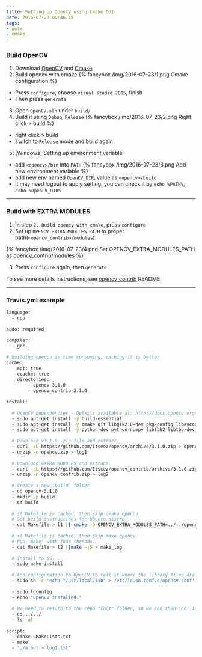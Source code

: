 ```yaml
---
title: Setting up OpenCV using Cmake GUI
date: 2016-07-23 00:46:45
tags: 
- note
- cmake
---
```


### Build OpenCV

1. Download [OpenCV](https://github.com/Itseez/opencv) and [Cmake](https://cmake.org/)
2. Build opencv with cmake
 {% fancybox /img/2016-07-23/1.png Cmake configuration %}
 - Press `configure`, choose `visual studio 2015`, finish
 - Then press `generate`

<!-- more -->

3. Open `OpenCV.sln` under `build/`
4. Build it using `Debug`, `Release`
  {% fancybox /img/2016-07-23/2.png Right click > build %}
  - right click > build
  - switch to `Release` mode and build again

5. [Windows] Setting up environment variable
  - add `<opencv>/bin` into `PATH`
  {% fancybox /img/2016-07-23/3.png Add new environment variable %}
  - add new env named `OpenCV_DIR`, value as `<opencv>/build` 
  - it may need logout to apply setting, you can check it by `echo %PATH%`, `echo %OpenCV_DIR%`

----

### Build with EXTRA MODULES

1. In step `2. Build opencv with cmake`, press `configure`
2. Set up `OPENCV_EXTRA_MODULES_PATH` to proper path(`<opencv_contrib>/modules`)

{% fancybox /img/2016-07-23/4.png Set OPENCV_EXTRA_MODULES_PATH as opencv_contrib/modules %}

3. Press `configure` again, then `generate`


To see more details instructions, see [opencv_contrib](https://github.com/Itseez/opencv_contrib#how-to-build-opencv-with-extra-modules) README


--- 

### Travis.yml example

```bash title: travis.yml
language:
  - cpp
 
sudo: required
 
compiler:
  - gcc
 
# building opencv is time consuming, caching it is better
cache:
    apt: true
    ccache: true
    directories:
        - opencv-3.1.0
        - opencv_contrib-3.1.0
 
install:
 
  # OpenCV dependencies - Details available at: http://docs.opencv.org/trunk/doc/tutorials/introduction/linux_install/linux_install.html
  - sudo apt-get install -y build-essential
  - sudo apt-get install -y cmake git libgtk2.0-dev pkg-config libavcodec-dev libavformat-dev libswscale-dev
  - sudo apt-get install -y python-dev python-numpy libtbb2 libtbb-dev libjpeg-dev libpng-dev libtiff-dev libjasper-dev libdc1394-22-dev
 
  # Download v3.1.0 .zip file and extract.
  - curl -sL https://github.com/Itseez/opencv/archive/3.1.0.zip > opencv.zip
  - unzip -n opencv.zip > log1
 
  # Download EXTRA MODULES and extract.
  - curl -sL https://github.com/Itseez/opencv_contrib/archive/3.1.0.zip > opencv_contrib.zip
  - unzip -n opencv_contrib.zip > log2
 
  # Create a new 'build' folder.
  - cd opencv-3.1.0
  - mkdir -p build
  - cd build
 
  # if Makefile is cached, then skip cmake opencv
  # Set build instructions for Ubuntu distro.
  - cat Makefile > l1 || cmake -D OPENCV_EXTRA_MODULES_PATH=../../opencv_contrib-3.1.0/modules CMAKE_BUILD_TYPE=RELEASE -D CMAKE_INSTALL_PREFIX=/usr/local -D WITH_TBB=ON -D BUILD_NEW_PYTHON_SUPPORT=ON -D WITH_V4L=ON -D INSTALL_C_EXAMPLES=ON -D INSTALL_PYTHON_EXAMPLES=ON -D BUILD_EXAMPLES=ON -D WITH_QT=ON -D WITH_OPENGL=ON ..
 
  # if Makefile is cached, then skip make opencv
  # Run 'make' with four threads.
  - cat Makefile > l2 ||make -j5 > make_log
 
  # Install to OS.
  - sudo make install
 
  # Add configuration to OpenCV to tell it where the library files are located on the file system (/usr/local/lib)
  - sudo sh -c 'echo "/usr/local/lib" > /etc/ld.so.conf.d/opencv.conf'
 
  - sudo ldconfig
  - echo "OpenCV installed."
 
  # We need to return to the repo "root" folder, so we can then 'cd' into the C++ project folder.
  - cd ../../
  - ls -al
 
script:
  - cmake CMakeLists.txt
  - make
  - "./a.out > log1.txt"
```